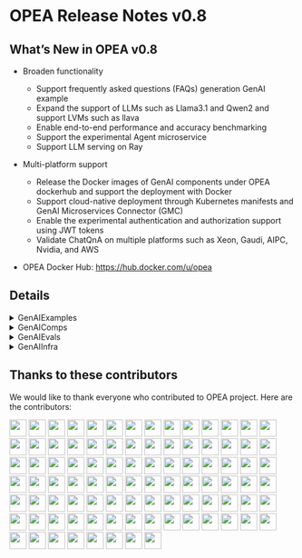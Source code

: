# OPEA Release Notes v0.8
## What’s New in OPEA v0.8

- Broaden functionality
    - Support frequently asked questions (FAQs) generation GenAI example
    - Expand the support of LLMs such as Llama3.1 and Qwen2 and support LVMs such as llava
    - Enable end-to-end performance and accuracy benchmarking
    - Support the experimental Agent microservice
    - Support LLM serving on Ray

- Multi-platform support
    - Release the Docker images of GenAI components under OPEA dockerhub and support the deployment with Docker
    - Support cloud-native deployment through Kubernetes manifests and GenAI Microservices Connector (GMC)
    - Enable the experimental authentication and authorization support using JWT tokens
    - Validate ChatQnA on multiple platforms such as Xeon, Gaudi, AIPC, Nvidia, and AWS

- OPEA Docker Hub: https://hub.docker.com/u/opea

## Details

<details><summary>GenAIExamples</summary> 

- ChatQnA
    - Add ChatQnA instructions for AIPC([26d4ff](https://github.com/opea-project/GenAIExamples/commit/26d4ff11ffd323091d80efdd3f65e4c330b68840))
    - Adapt Vllm response format ([034541](https://github.com/opea-project/GenAIExamples/commit/034541404e23ce3927c170237817e98f9323af26))
    - Update tgi version([5f52a1](https://github.com/opea-project/GenAIExamples/commit/5f52a10ffef342ef7ab84e9cf7107903d1e578e4))
    - Update README.md([f9312b](https://github.com/opea-project/GenAIExamples/commit/f9312b37137ac087534d5536c767b465bac1b93b))
    - Udpate ChatQnA docker compose for Dataprep Update([335362](https://github.com/opea-project/GenAIExamples/commit/335362ab1191b1bcaa2c3bef06fb559bdd3d3f3f))
    - [Doc] Add valid micro-service details([e878dc](https://github.com/opea-project/GenAIExamples/commit/e878dc131171068d4d48686ed3909363403c6818))
    - Updates for running ChatQnA + Conversational UI on Gaudi([89ddec](https://github.com/opea-project/GenAIExamples/commit/89ddec9b2d473b6c0b427e264e0ed07e5d0045f5))
    - Fix win PC issues([ba6541](https://github.com/opea-project/GenAIExamples/commit/ba65415b78d237d180cf9f3654d72b106b7b8a2e))
    - [Doc]Add ChatQnA Flow Chart([97da49](https://github.com/opea-project/GenAIExamples/commit/97da49f61e9ae4aff6780b1ae52c7f66550f3608))
    - Add guardrails in the ChatQnA pipeline([955159](https://github.com/opea-project/GenAIExamples/commit/9551594164980fea59667f6679c84ba5cadf6410))
    - Fix a minor bug for chatqna in docker-compose([b46ae8](https://github.com/opea-project/GenAIExamples/commit/b46ae8bdcc1abfe04563cffc004a87d2884e111b))
    - Support vLLM/vLLM-on-Ray/Ray Serve for ChatQnA([631d84](https://github.com/opea-project/GenAIExamples/commit/631d841119ee6d3247551ef713ea40041c77d6b6))
    - Added ChatQnA example using Qdrant retriever([c74564](https://github.com/opea-project/GenAIExamples/commit/c745641ba103d9f88af01f871f31384f16d02360))
    - Update TEI version v1.5 for better performance([f4b4ac](https://github.com/opea-project/GenAIExamples/commit/f4b4ac0d3a762805fe2e1f1a09c8311cadc2114d))
    - Update ChatQnA upload feature([598484](https://github.com/opea-project/GenAIExamples/commit/5984848bb065917f60324c9a35ce98a1503ef1c1))
    - Add auto truncate for embedding and rerank([8b6094](https://github.com/opea-project/GenAIExamples/commit/8b60948c7b9ab96c4d12dd361b329ff72b2e0e0b))

- Deployment
    - Add Kubernetes manifest files for deploying DocSum([831463](https://github.com/opea-project/GenAIExamples/commit/83146320aa14fbea5fcd795a7b5203be43e32a14))
    - Update Kubernetes manifest files for CodeGen([2f9397](https://github.com/opea-project/GenAIExamples/commit/2f9397e012b7f3443d97f9cca786df5aa6d72437))
    - Add Kubernetes manifest files for deploying CodeTrans([c9548d](https://github.com/opea-project/GenAIExamples/commit/c9548d7921f73ac34b0867969de8ba7fe0c21453))
    - Updated READMEs for kubernetes example pipelines([c37d9c](https://github.com/opea-project/GenAIExamples/commit/c37d9c82b0df8a7a84462bdede93f0425470e4e0))
    - Update all examples yaml files of GMC in GenAIExample([290a74](https://github.com/opea-project/GenAIExamples/commit/290a74fae918da596dbb2d17ab87f828fef95e0d))
    - Doc: fix minor issue in GMC doc([d99461](https://github.com/opea-project/GenAIExamples/commit/d9946180a2372652136bd46a21aab308cda31d7e))
    - README for installing 4 worklods using helm chart([6e797f](https://github.com/opea-project/GenAIExamples/commit/6e797fae8923b520147419b87a193ccfb0d1de11))
    - Update Kubernetes manifest files for deploying ChatQnA([665c46](https://github.com/opea-project/GenAIExamples/commit/665c46ffae23b3dc3b4c6c7d6b7693886e913294))
    - Add new example of SearchQnA for GenAIExample([21b7d1](https://github.com/opea-project/GenAIExamples/commit/21b7d11098ca22accf2cd530a051403b95c5b4ba))
    - Add new example of Translation for GenAIExample([d0b028](https://github.com/opea-project/GenAIExamples/commit/d0b028d1997e1842d9cab48585a7f0b55de9b14b))

- Other examples
    - Update reranking microservice dockerfile path ([d7a5b7](https://github.com/opea-project/GenAIExamples/commit/d7a5b751d92b7714a8c3308c64f4a8b473710383))
    - Update tgi-gaudi version([3505bd](https://github.com/opea-project/GenAIExamples/commit/3505bd25a4f3494028cde45694f304dba665310b))
    - Refine README of Examples([f73267](https://github.com/opea-project/GenAIExamples/commit/f732674b1ef28e5c2589d3b8e0124ebedaf5d502))
    - Update READMEs([8ad7f3](https://github.com/opea-project/GenAIExamples/commit/8ad7f36fe2007160ba68b0e100f4471c46669afa))
    - [CodeGen] Add codegen flowchart([377dd2](https://github.com/opea-project/GenAIExamples/commit/377dd2fa9eac012b6927abee3ef5f6339549a4eb))
    - Update audioqna image name([615f0d](https://github.com/opea-project/GenAIExamples/commit/615f0d25470624534c541161c6e647f78b448af1))
    - Add auto-truncate to gaudi tei ([8d4209](https://github.com/opea-project/GenAIExamples/commit/8d4209a01541d078e41174ef13c5f5f9686be282))
    - Update visualQnA chinese version([497895](https://github.com/opea-project/GenAIExamples/commit/49789595e5f6f00e96426b2dc5034d0a68c0aea1))
    - Fix Typo for Translation Example([95c13d](https://github.com/opea-project/GenAIExamples/commit/95c13d9558acb85343f2d39fc9ef1d68aacfbb56))
    - FAQGen Megaservice([8c4a25](https://github.com/opea-project/GenAIExamples/commit/8c4a2534c1313a4a20948190489dedcf3c302eea))
    - Code-gen-react-ui([1b48e5](https://github.com/opea-project/GenAIExamples/commit/1b48e54a3d2e5ede8c3268c30766fa5182d3486c))
    - Added doc sum react-ui([edf0d1](https://github.com/opea-project/GenAIExamples/commit/edf0d14c95c9869b416d07c9af80ace2bc3691cb)) 

- CI/UT
    - Frontend failed with unknown timeout issue ([7ebe78](https://github.com/opea-project/GenAIExamples/commit/7ebe781ccb0d0396872c3aa9c195118ca07fc0b3))
    - Adding Chatqna Benchmark Test([11a56e](https://github.com/opea-project/GenAIExamples/commit/11a56e09ef86e88b29662130eba1913d40cb8aba))
    - Expand tgi connect timeout([ee0dcb](https://github.com/opea-project/GenAIExamples/commit/ee0dcb3d37ab64c89962fb41fc8b4d4916b05002))
    - Optimize gmc manifest e2e tests([15fc6f](https://github.com/opea-project/GenAIExamples/commit/15fc6f971154f19822ac8d9b168141a381c93114))
    - Add docker compose yaml print for test([bb4230](https://github.com/opea-project/GenAIExamples/commit/bb42307af952a8ca8c80dec329d84e1fe94943f3))
    - Refactor translation ci test ([b7975e](https://github.com/opea-project/GenAIExamples/commit/b7975e79d8c75899961e5946d8ad0356065f20c5))
    - Refactor searchqna ci test([ecf333](https://github.com/opea-project/GenAIExamples/commit/ecf33388359a9bc20ff63676f169cc4d8129b1e7))
    - Translate UT for UI([284d85](https://github.com/opea-project/GenAIExamples/commit/284d855bf410e5194c84523450397f0eb70ad0ee))
    - Enhancement the codetrans e2e test([450efc](https://github.com/opea-project/GenAIExamples/commit/450efcc139f26268b31a456db3f17024a37f896f))
    - Allow gmc e2e workflow to get secrets([f45f50](https://github.com/opea-project/GenAIExamples/commit/f45f508847823f3f6a1831d1a402932294b2a287))
    - Add checkout ref in gmc e2e workflow([62ae64](https://github.com/opea-project/GenAIExamples/commit/62ae64f13c8127cd7afd7d58d06c6cf9c51fafbf))
    - SearchQnA UT([268d58](https://github.com/opea-project/GenAIExamples/commit/268d58d4a971d7d8340e72caf90a4fc14650612d))
</details>

<details><summary>GenAIComps</summary> 

- Cores
    - Support https for microservice([2d6772](https://github.com/opea-project/GenAIComps/commit/2d6772456fb24cd344fc25e3eb4591d1a42eda71))
    - Enlarge megaservice request timeout for supporting high concurrency([876ca5](https://github.com/opea-project/GenAIComps/commit/876ca5080b47bfb9ea484f916561f2c68e3d37a0)) 
    - Add dynamic DAG([f2995a](https://github.com/opea-project/GenAIComps/commit/f2995ab5f55c8917b865a405fb9ffe99b70ff86d)) 

- LLM
    - Optional vllm microservice container build([963755](https://github.com/opea-project/GenAIComps/commit/9637553da6da07988df5d9007d9a736fe0ca4c47))
    - Refine vllm instruction([6e2c28](https://github.com/opea-project/GenAIComps/commit/6e2c28b17850964e5c07d5f418211722a9b09212))
    - Introduce 'entrypoint.sh' for some Containers([9ecc5c](https://github.com/opea-project/GenAIComps/commit/9ecc5c3b02bae88e148bfecafdd24be995d6b4c3))
    - Support llamaindex for retrieval microservice and remove langchain([61795f](https://github.com/opea-project/GenAIComps/commit/61795fd46a5c3047a3f08517b73cad52100396c8))
    - Update tgi with text-generation-inference:2.1.0([f23694](https://github.com/opea-project/GenAIComps/commit/f236949f62e26695ff0f6e7d4fbce8441fb2d8e4))
    - Fix requirements([f4b029](https://github.com/opea-project/GenAIComps/commit/f4b029805a310ce5bd4b0f03a9439ede149cb3ab)) 
    - Add vLLM on Ray microservice([ec3b2e](https://github.com/opea-project/GenAIComps/commit/ec3b2e841f23d1ee5dc4d89a57d34e51cf5a5909))
    - Update code/readme/UT for Ray Serve and VLLM([dd939c](https://github.com/opea-project/GenAIComps/commit/dd939c554add6a86577e50fc46ac93a7429ab6d9))
    - Allow the Ollama microservice to be configurable with different models([2458e2](https://github.com/opea-project/GenAIComps/commit/2458e2f1ec7f7e383429a54047814347e18c363d))
    - LLM performance optimization and code refine([6e31df](https://github.com/opea-project/GenAIComps/commit/6e31df2f0503eb075472ef5cd9cfc0f81112d804))

- DataPrep
    - Support get/delete file in Dataprep Microservice([5d0842](https://github.com/opea-project/GenAIComps/commit/5d08426c82f999d8a5b58fda042fa610473b0c9c))
    - Dataprep | PGVector : Added support for new changes in utils.py([54eb7a](https://github.com/opea-project/GenAIComps/commit/54eb7aba5b5a46f6bf9602254e1b331b58109c24))
    - Enhance the dataprep microservice by adding separators([ef97c2](https://github.com/opea-project/GenAIComps/commit/ef97c24792bd5711b5e5a000eafcd7fabcfc914b))
    - Freeze python-bidi==0.4.2 for dataprep/redis([b4012f](https://github.com/opea-project/GenAIComps/commit/b4012f610960514b6351dc94bdc346675e57b356))
    - Support delete data for Redis vector db([967fdd](https://github.com/opea-project/GenAIComps/commit/967fdd2f27fe1e7c99c6e6c28161c8f0f3bf2436)) 

- Other Components
    - Remove ingest in Retriever MS([d25d2c](https://github.com/opea-project/GenAIComps/commit/d25d2c4ec3146bcba26b8db3fc7fe4adeafff748))
    - Qdrant retriever microservice([9b658f](https://github.com/opea-project/GenAIComps/commit/9b658f4f8b83575c9acc8c9f4f24db2c0a5bf52f))
    - Update milvus service for dataprep and retriever([d7cdab](https://github.com/opea-project/GenAIComps/commit/d7cdab96744a0a1c914b9acd9a2515a29c1ed997))
    - Architecture specific args for a few containers([1dd7d4](https://github.com/opea-project/GenAIComps/commit/1dd7d41b4daaa8cb567b50143c5cd4b5119d6f4b))
    - Update driver compatible image([1d4664](https://github.com/opea-project/GenAIComps/commit/1d4664bc20793e41e83d4cb10869f0072e7506f3))
    - Fix Llama-Guard-2 issue([6b091c](https://github.com/opea-project/GenAIComps/commit/6b091c657228fcbc14824cd672ecbae4e4d487b6))
    - Embeddings: adaptive detect embedding model arguments in mosec([f164f0](https://github.com/opea-project/GenAIComps/commit/f164f0d7768c7f2463e11679785b9c7d7e93a19c))
    - Architecture specific args for langchain guardrails([5e232a](https://github.com/opea-project/GenAIComps/commit/5e232a9ac2adc8296e6503f6f7b26cc3a5ea5602))
    - Fix requirements install issue for reranks/fastrag([94e807](https://github.com/opea-project/GenAIComps/commit/94e807bbf15a9677209f8d28d0cc3251adfc75cc))
    - Update to remove warnings when building Dockerfiles([3e5dd0](https://github.com/opea-project/GenAIComps/commit/3e5dd0151699880f579ffddaa76293ede06cad2a))
    - Initiate Agent component([c3f6b2](https://github.com/opea-project/GenAIComps/commit/c3f6b2ebb75f6e6995e8b39adebe73051810856f))
    - Add FAQGen gateway in core to support FAQGen Example([9c90eb](https://github.com/opea-project/GenAIComps/commit/9c90ebf573621e894fa368848a79550701a338a6))
    - Prompt registry([f5a548](https://github.com/opea-project/GenAIComps/commit/f5a5489b0a42d01259f39b9016ea68429d2271e9))
    - Chat History microservice for chat data persistence([30d95b](https://github.com/opea-project/GenAIComps/commit/30d95b73dd20e1800e684bf7417a97b4e4cdc4df))
    - Align asr output and llm input without using orchestrator([64e042](https://github.com/opea-project/GenAIComps/commit/64e042146f4a7ea40e70a7fc5431d7f32e8ee02c))
    - Doc: add missing in README.md codeblock([2792e2](https://github.com/opea-project/GenAIComps/commit/2792e28334760d94908aa521be1bedcec8848ad3))
    - Prompt registry([f5a548](https://github.com/opea-project/GenAIComps/commit/f5a5489b0a42d01259f39b9016ea68429d2271e9))
    - Chat History microservice for chat data persistence([30d95b](https://github.com/opea-project/GenAIComps/commit/30d95b73dd20e1800e684bf7417a97b4e4cdc4df))
    - Align asr output and llm input without using orchestrator([64e042](https://github.com/opea-project/GenAIComps/commit/64e042146f4a7ea40e70a7fc5431d7f32e8ee02c))

- CI/UT
    - Fix duplicate ci test([33f37c](https://github.com/opea-project/GenAIComps/commit/33f37cebd4bba515b21203f94af2616faade2baa))
    - Build and push new docker images into registry([80da5a](https://github.com/opea-project/GenAIComps/commit/80da5a86abafeceaf196bacc17e3922dd3173be8))
    - Update image build for gaudi([fe3d22](https://github.com/opea-project/GenAIComps/commit/fe3d22acabdee2fbf72ced0fae3832e7ca1fa3e4))
    - Add guardrails ut([556030](https://github.com/opea-project/GenAIComps/commit/55603000eba4823678b3e79623186fa591a2f06f))
</details>

<details><summary>GenAIEvals</summary> 

- Update lm-eval to 0.4.3([89c825](https://github.com/opea-project/GenAIEval/commit/89c8255f3f41a545ace25c61db3160cbece3047f))
- Add toxicity/bias/hallucination metrics([48015a](https://github.com/opea-project/GenAIEval/commit/48015a1cb0c200aa1e7929367acd68d971ae544c))
- Support stress benchmark test([59cb27](https://github.com/opea-project/GenAIEval/commit/59cb275ca870bc1ff4514a1e3b8c67ca9e48c71e)) 
- Add rag related metrics([83ad9c](https://github.com/opea-project/GenAIEval/commit/83ad9c1eddde42b11be82b745f4d217af3acccfa))
- Added CRUD Chinese benchmark example([9cc6ca](https://github.com/opea-project/GenAIEval/commit/9cc6ca611e4d00e2e6f4d441cb171896c8ab0f23))
- Add MultiHop English benchmark accuracy([8aa1e6](https://github.com/opea-project/GenAIEval/commit/8aa1e6ed81f8209db03f653f0579215d36d24af3))
</details>

<details><summary>GenAIInfra</summary> 

- GMC
    - Enable image build on push for gmc([f8a295](https://github.com/opea-project/GenAIInfra/commit/f8a2954a3b1557190bdf1e90271f4a110ff91fb3))
    - Revise workflow to support gmc running in kind([a2dc96](https://github.com/opea-project/GenAIInfra/commit/a2dc9610664025ab8447da2d9baa83226c483296))
    - Enable GMC system installation on push([af2d0f](https://github.com/opea-project/GenAIInfra/commit/af2d0f522c726b8c892e6c8c7b1f984737ec5c10))
    - Enhance the switch mode for GMC router service required([f96b0e](https://github.com/opea-project/GenAIInfra/commit/f96b0e537ff2afcfcab184aa167c07df5955045f))
    - Optimize GMC e2e scripts([27a062](https://github.com/opea-project/GenAIInfra/commit/27a0627b41402b718ec15e29d13475a1505eb726))
    - Optimize app namesapces and fix some typos in gmc e2e test([9c97fa](https://github.com/opea-project/GenAIInfra/commit/9c97fad977450ceeae0b2c4c1bf52593ea298707))
    - Add GMC into README([b25c0b](https://github.com/opea-project/GenAIInfra/commit/b25c0bb01e29b1cc02cd1c6c0604fc03d793e786))
    - Gmc: add authN & authZ support on fake JWT token([3756cf](https://github.com/opea-project/GenAIInfra/commit/3756cf8bc0d7494562db61f8913ea51a663ce7db))
    - GMC: adopt new common/menifests([b18531](https://github.com/opea-project/GenAIInfra/commit/b185311a4ea6a799968b752d0955368a0ec9653a))
    - Add new example of searchQnA on both xeon and gaudi([883c8d](https://github.com/opea-project/GenAIInfra/commit/883c8da01508239354c0ba1320a57d0e64a1dec2))
    - Support switch mode in GMC for MI6 team([d11aeb](https://github.com/opea-project/GenAIInfra/commit/d11aebb028313c12fe4f25d9f617b061c0dda57f))
    - Add translation example into GMC([6235a9](https://github.com/opea-project/GenAIInfra/commit/6235a9ff561f1378b10dc19a80d9fde1cc77fbc5))
    - Gmc: add authN & authZ support on keycloak([3d139b](https://github.com/opea-project/GenAIInfra/commit/3d139b53f83d44eab985e902fc8699f87a21413b))
    - GMC: Support new component([4c5a51](https://github.com/opea-project/GenAIInfra/commit/4c5a51a0e536b7ff58ff0112cdc8310395e5d391))
    - GMC: update README([d57b94](https://github.com/opea-project/GenAIInfra/commit/d57b94b19c5c432bc3154bb11d2b7edcde3603a1))

- HelmChart
    - Helm chart: change default global.modelUseHostPath value([8ffc3b](https://github.com/opea-project/GenAIInfra/commit/8ffc3bc258c816aa01a83059ef908d7a0d0d6ee4))
    - Helm chart: Add readOnlyRootFilesystem to securityContext([9367a9](https://github.com/opea-project/GenAIInfra/commit/9367a9ce96c9e89098408e0c9078368571c38ef2))
    - Update chatqna with additional dependencies([009c96](https://github.com/opea-project/GenAIInfra/commit/009c960a9cdb28a9a8fb22f15b470a97e53a1bdf))
    - Update codegen with additional dependencies([d41dd2](https://github.com/opea-project/GenAIInfra/commit/d41dd27b49b733e76b2e41cc6a25bc2b2ab942eb))
    - Make endpoints configurable by user([486023](https://github.com/opea-project/GenAIInfra/commit/4860235e1774982ed5b827cbb36b4b3b8639f9fb))
    - Add data prep component([384931](https://github.com/opea-project/GenAIInfra/commit/384931799641c5e0faa89b080426b95ea55d1263))
    - The microservice port number is not configurable([fbaa6a](https://github.com/opea-project/GenAIInfra/commit/fbaa6aba1cf7d6167ffdcb465a57da05bce26b3e))
    - Add MAX_INPUT_TOKENS to tgi([2fcbb0](https://github.com/opea-project/GenAIInfra/commit/2fcbb0d563d04ac8e21df14ecd2c9c05db72c1af))
    - Add script to generate yaml files from helm-charts([6bfe31](https://github.com/opea-project/GenAIInfra/commit/6bfe31528f6be24e5922dfcc6aea0ad18fd61869))
    - Helm: support adding extra env from external configmap([7dabdf](https://github.com/opea-project/GenAIInfra/commit/7dabdf0b378f710e41fadf1fd4ef47b69bee2326))
    - Helm: expose dataprep configurable items into value file([83fc1a](https://github.com/opea-project/GenAIInfra/commit/83fc1a0b6af09ea64466e61d742d09b03eea82c5))
    - Helm: upgrade version to 0.8.0([b3cbde](https://github.com/opea-project/GenAIInfra/commit/b3cbde027932f530eed13393df3beae2d8e2febb))
    - Add whisper and asr components([9def61](https://github.com/opea-project/GenAIInfra/commit/9def61adc506ec61faeed1769ebaed0e3ef9ee95))
    - Add tts and speecht5 components helm chart([9d1465](https://github.com/opea-project/GenAIInfra/commit/9d146529a2f000f169308358a3d724861078d320))
    - Update the script to generate comp manifest([ab53e9](https://github.com/opea-project/GenAIInfra/commit/ab53e952965fc670694ee2ae91b76d0e34cc8bae))
    - Helm: remove unused Probes([c1cff5](https://github.com/opea-project/GenAIInfra/commit/c1cff5fe3c93262b600641694929349f59b86405))
    - Helm: Add tei-gaudi support([a456bf](https://github.com/opea-project/GenAIInfra/commit/a456bfb393f9428c17441ba3da1b1ad99a65d213))
    - Helm redis-vector-db: Add missings in value file([9e15ef](https://github.com/opea-project/GenAIInfra/commit/9e15ef1c523592e58f4e1f8e2a5d0029997c13a6))
    - Helm: Use empty string instead of null in value files([6151ac](https://github.com/opea-project/GenAIInfra/commit/6151ac7ccc53cd41e2e3ca43a5c6a7369eceaa1b))
    - Add component k8s manifest files([68483c](https://github.com/opea-project/GenAIInfra/commit/68483c5dbb0365fbad3b34792313d511e7ef898d))
    - Add helm test for chart redis-vector-db([236381](https://github.com/opea-project/GenAIInfra/commit/23638193f2819b513dbc8fb1c055cfa45b809e5a))
    - Add helm test for chart tgi([9b5def](https://github.com/opea-project/GenAIInfra/commit/9b5def0c26ae97a4c8a6e52a42c44917e9d79352))
    - Add helm test for chart tei([f5c7fa](https://github.com/opea-project/GenAIInfra/commit/f5c7fafd1bbea8f64663283e5131d8334fe4aec5))
    - Add helm test for chart teirerank([00532a](https://github.com/opea-project/GenAIInfra/commit/00532a51b8e1dff47e89a144814ac92627d8b01f))
    - Helm test: Make curl fail if http_status > 400 returned([92c4b5](https://github.com/opea-project/GenAIInfra/commit/92c4b5e21209caaeb288adad076e59acefaf411a))
    - Add helm test for chart embedding-usvc([a98561](https://github.com/opea-project/GenAIInfra/commit/a98561f9c817fa52a99742ee1ab1ac267a650d2f))
    - Add helm test for chart llm-uservice([f4f3ea](https://github.com/opea-project/GenAIInfra/commit/f4f3ea0e58bd09cbd45cb7267c989fa665171d21))
    - Add helm test for chart reranking-usvc([397208](https://github.com/opea-project/GenAIInfra/commit/397208985ba90ff71ec4eeaa0d3ca8f4187c6218))
    - Add helm test for chart retriever-usvc([6db408](https://github.com/opea-project/GenAIInfra/commit/6db408ab719846fe370c557ca1cc88d4cbe0fc18))
    - Helm: Support automatically install dependency charts([dc90a5](https://github.com/opea-project/GenAIInfra/commit/dc90a59803fb1e7730af96b0df09ef8d0a3950ce))
    - Helm: support remove helm dependency([fbdb1d](https://github.com/opea-project/GenAIInfra/commit/fbdb1da9bb40b810eb6615685883445c1c952f29))
    - Helm: upgrade tgi chart([c3a1c1](https://github.com/opea-project/GenAIInfra/commit/c3a1c1a093f0f523ab92a8d714cb03730a8c3d3f))
    - Helm/manifest: update tei config for tei-gaudi([88b3c1](https://github.com/opea-project/GenAIInfra/commit/88b3c108e5b5e3bfb6d9346ce2863b69f70cc2f1))
    - Add CodeTrans helm chart([5b05f9](https://github.com/opea-project/GenAIInfra/commit/5b05f9572879b0d9b939f0fbd2cd1eddc07fdb05))
    - Helm: Update chatqna to latest([7ff03b](https://github.com/opea-project/GenAIInfra/commit/7ff03b5593434b5571e683d52c8a22ab6764a461))
    - Add DocSum helm chart([b56116](https://github.com/opea-project/GenAIInfra/commit/b5611662df4109fd17dcf769c1684a5e01317f56))
    - Add docsum support for helm test([f6354b](https://github.com/opea-project/GenAIInfra/commit/f6354b96f6ec3ac4968b4f9f1eb029762fe5e1c0))
    - Helm: Update codegen to latest([419e5b](https://github.com/opea-project/GenAIInfra/commit/419e5bfc857095bbcea56747e3f4feefc6d81311))
    - Fix codegen helm chart readme([b4b28e](https://github.com/opea-project/GenAIInfra/commit/b4b28e98929c37dc44baaa3fd969e598b3c13836))
    - Disable runAsRoot for speecht5 and whisper([aeef78](https://github.com/opea-project/GenAIInfra/commit/aeef78254ce2a85779b6ff13fb14fcdd5bb0af52))
    - Use upstream tei-gaudi image([e4d3ff](https://github.com/opea-project/GenAIInfra/commit/e4d3ff6c13f210872dfc4ddc788fa735eac2b44b))

- Others
    - Enhancement the e2e test for GenAIInfra for fixing some bugs([602af5](https://github.com/opea-project/GenAIInfra/commit/602af53742900630a34a4eed9f37980483aa21b3))
    - Fix bugs for router on handling response from pipeline microservices([ef47f9](https://github.com/opea-project/GenAIInfra/commit/ef47f9db525c16b54d493549b8372946988fce2a))
    - Improve the examples of codegen and codetrans e2e test([07494c](https://github.com/opea-project/GenAIInfra/commit/07494c0e6ba09030cc8ea464ef783c983b9d5cf7))
    - Remove the dependencies of common microservices([f6dd87](https://github.com/opea-project/GenAIInfra/commit/f6dd87baf8d569db519e69661ae0d2cdd466fa69))
    - Add scripts for KubeRay and Ray Cluster([7d3d13](https://github.com/opea-project/GenAIInfra/commit/7d3d13f51f2cfed7be1e92f13f12ef2ff478e1f7))
    - Enable CI for common components([9e27a0](https://github.com/opea-project/GenAIInfra/commit/9e27a0d424cb3eacbf2cde636426e644ae739212))
    - Disable common component test([e1cd50](https://github.com/opea-project/GenAIInfra/commit/e1cd50269eebc010bd5f5043a1b4bc8c62a53231))
    - CI for common: avoid false error in helm test result([876b7a](https://github.com/opea-project/GenAIInfra/commit/876b7a4142e2e1e7a25f25ac279f043c844f1687))
    - Add the init input for pipeline to keep the parameter information([e25a1f](https://github.com/opea-project/GenAIInfra/commit/e25a1f86e85c452243aacf90a67e47777caf4703))
    - Adjust CI gaudi version([d75d8f](https://github.com/opea-project/GenAIInfra/commit/d75d8f2e1c356ca26fa09a2e9911de3aff87aa27))
    - Fix CHART_MOUNT and HFTOKEN for CI([10b908](https://github.com/opea-project/GenAIInfra/commit/10b908abf3b728c9652302efcb071bdc7f8e6426))
    - Change tgi tag because gaudi driver is upgraded to 1.16.1 ([6796ef](https://github.com/opea-project/GenAIInfra/commit/6796ef2560645c59cdf7b09af9a2d8aa0cb0d5a5))
    - Update README for new manifests([ec32bf](https://github.com/opea-project/GenAIInfra/commit/ec32bf04459fdbb4c8f99ebd1bac3216ad2e5283))
    - Support multiple router service in one namespace([0ac732](https://github.com/opea-project/GenAIInfra/commit/0ac73213b501fb5949a5ac8bf7f52d5a4acef580)) 
    - Improve workflow trigger conditions to be more precise([ab5c8d](https://github.com/opea-project/GenAIInfra/commit/ab5c8d8c07d8f8353315b7ebaf1eb745bf7b28e5))
    - Remove unnecessary component DocSumGaudi which would cause error([9b973a](https://github.com/opea-project/GenAIInfra/commit/9b973aceb25c307f2c7692c9364ebac9040b9a5d))
    - Remove chart_test scripts and add script to dump pod status([88caf0](https://github.com/opea-project/GenAIInfra/commit/88caf0df947866ffe609cf60805282970f887429))
</details>

## Thanks to these contributors
We would like to thank everyone who contributed to OPEA project. Here are the contributors:

<a href="https://github.com/chensuyue"><img src="https://avatars.githubusercontent.com/u/51692656"   width = 30px height = 30px ></a>
<a href="https://github.com/Spycsh"><img src="https://avatars.githubusercontent.com/u/39623753"   width = 30px height = 30px ></a>
<a href="https://github.com/WenjiaoYue"><img src="https://avatars.githubusercontent.com/u/108783334"   width = 30px height = 30px ></a>
<a href="https://github.com/lvliang-intel"><img src="https://avatars.githubusercontent.com/u/104267837"   width = 30px height = 30px ></a>
<a href="https://github.com/ZePan110"><img src="https://avatars.githubusercontent.com/u/97863672"   width = 30px height = 30px ></a>
<a href="https://github.com/ftian1"><img src="https://avatars.githubusercontent.com/u/16394660"   width = 30px height = 30px ></a>
<a href="https://github.com/lkk12014402"><img src="https://avatars.githubusercontent.com/u/33276950"   width = 30px height = 30px ></a>
<a href="https://github.com/Zhenzhong1"><img src="https://avatars.githubusercontent.com/u/109137058"   width = 30px height = 30px ></a>
<a href="https://github.com/XinyuYe-Intel"><img src="https://avatars.githubusercontent.com/u/88082706"   width = 30px height = 30px ></a>
<a href="https://github.com/Liangyx2"><img src="https://avatars.githubusercontent.com/u/106130696"   width = 30px height = 30px ></a>
<a href="https://github.com/XuhuiRen"><img src="https://avatars.githubusercontent.com/u/44249229"   width = 30px height = 30px ></a>
<a href="https://github.com/changwangss"><img src="https://avatars.githubusercontent.com/u/24910407"   width = 30px height = 30px ></a>
<a href="https://github.com/hshen14"><img src="https://avatars.githubusercontent.com/u/26812695"   width = 30px height = 30px ></a>
<a href="https://github.com/zehao-intel"><img src="https://avatars.githubusercontent.com/u/86036206"   width = 30px height = 30px ></a>
<a href="https://github.com/kevinintel"><img src="https://avatars.githubusercontent.com/u/93257626"   width = 30px height = 30px ></a>
<a href="https://github.com/xuechendi"><img src="https://avatars.githubusercontent.com/u/4355494"   width = 30px height = 30px ></a>
<a href="https://github.com/houminmin"><img src="https://avatars.githubusercontent.com/u/52980225"   width = 30px height = 30px ></a>
<a href="https://github.com/kding1"><img src="https://avatars.githubusercontent.com/u/7245057"   width = 30px height = 30px ></a>
<a href="https://github.com/ashahba"><img src="https://avatars.githubusercontent.com/u/12436063"   width = 30px height = 30px ></a>
<a href="https://github.com/xiguiw"><img src="https://avatars.githubusercontent.com/u/111278656"   width = 30px height = 30px ></a>
<a href="https://github.com/huiyan2021"><img src="https://avatars.githubusercontent.com/u/88080182"   width = 30px height = 30px ></a>
<a href="https://github.com/preethivenkatesh"><img src="https://avatars.githubusercontent.com/u/32650358"   width = 30px height = 30px ></a>
<a href="https://github.com/louie-tsai"><img src="https://avatars.githubusercontent.com/u/21761437"   width = 30px height = 30px ></a>
<a href="https://github.com/jpiaseck"><img src="https://avatars.githubusercontent.com/u/64958380"   width = 30px height = 30px ></a>
<a href="https://github.com/ctao456"><img src="https://avatars.githubusercontent.com/u/170357112"   width = 30px height = 30px ></a>
<a href="https://github.com/daisy-ycguo"><img src="https://avatars.githubusercontent.com/u/1657701"   width = 30px height = 30px ></a>
<a href="https://github.com/mkbhanda"><img src="https://avatars.githubusercontent.com/u/2702293"   width = 30px height = 30px ></a>
<a href="https://github.com/yogeshmpandey"><img src="https://avatars.githubusercontent.com/u/2559013"   width = 30px height = 30px ></a>
<a href="https://github.com/zhlsunshine"><img src="https://avatars.githubusercontent.com/u/4101246"   width = 30px height = 30px ></a>
<a href="https://github.com/eero-t"><img src="https://avatars.githubusercontent.com/u/4669102"   width = 30px height = 30px ></a>
<a href="https://github.com/yongfengdu"><img src="https://avatars.githubusercontent.com/u/10204556"   width = 30px height = 30px ></a>
<a href="https://github.com/XinyaoWa"><img src="https://avatars.githubusercontent.com/u/82487983"   width = 30px height = 30px ></a>
<a href="https://github.com/xwu99"><img src="https://avatars.githubusercontent.com/u/23566414"   width = 30px height = 30px ></a>
<a href="https://github.com/irisdingbj"><img src="https://avatars.githubusercontent.com/u/8347164"   width = 30px height = 30px ></a>
<a href="https://github.com/yao531441"><img src="https://avatars.githubusercontent.com/u/19186785"   width = 30px height = 30px ></a>
<a href="https://github.com/KfreeZ"><img src="https://avatars.githubusercontent.com/u/1804023"   width = 30px height = 30px ></a>
<a href="https://github.com/bjzhjing"><img src="https://avatars.githubusercontent.com/u/46661806"   width = 30px height = 30px ></a>
<a href="https://github.com/Ruoyu-y"><img src="https://avatars.githubusercontent.com/u/70305231"   width = 30px height = 30px ></a>
<a href="https://github.com/lianhao"><img src="https://avatars.githubusercontent.com/u/2433897"   width = 30px height = 30px ></a>
<a href="https://github.com/zhxie"><img src="https://avatars.githubusercontent.com/u/26516940"   width = 30px height = 30px ></a>
<a href="https://github.com/gyohuangxin"><img src="https://avatars.githubusercontent.com/u/42127654"   width = 30px height = 30px ></a>
<a href="https://github.com/tonym97"><img src="https://avatars.githubusercontent.com/u/41082846"   width = 30px height = 30px ></a>
<a href="https://github.com/kenplusplus"><img src="https://avatars.githubusercontent.com/u/31843217"   width = 30px height = 30px ></a>
<a href="https://github.com/avinashkarani"><img src="https://avatars.githubusercontent.com/u/115651903"   width = 30px height = 30px ></a>
<a href="https://github.com/dhandhalyabhavik"><img src="https://avatars.githubusercontent.com/u/86345824"   width = 30px height = 30px ></a>
<a href="https://github.com/PeterYang12"><img src="https://avatars.githubusercontent.com/u/87349553"   width = 30px height = 30px ></a>
<a href="https://github.com/MSCetin37"><img src="https://avatars.githubusercontent.com/u/109312699"   width = 30px height = 30px ></a>
<a href="https://github.com/bharagha"><img src="https://avatars.githubusercontent.com/u/39608847"   width = 30px height = 30px ></a>
<a href="https://github.com/jaswanth8888"><img src="https://avatars.githubusercontent.com/u/31445420"   width = 30px height = 30px ></a>
<a href="https://github.com/hteeyeoh"><img src="https://avatars.githubusercontent.com/u/57510309"   width = 30px height = 30px ></a>
<a href="https://github.com/tileintel"><img src="https://avatars.githubusercontent.com/u/97980157"   width = 30px height = 30px ></a>
<a href="https://github.com/gadmarkovits"><img src="https://avatars.githubusercontent.com/u/171588223"   width = 30px height = 30px ></a>
<a href="https://github.com/arun-gupta"><img src="https://avatars.githubusercontent.com/u/113947"   width = 30px height = 30px ></a>
<a href="https://github.com/dbkinder"><img src="https://avatars.githubusercontent.com/u/11063618"   width = 30px height = 30px ></a>
<a href="https://github.com/wsfowler"><img src="https://avatars.githubusercontent.com/u/19275861"   width = 30px height = 30px ></a>
<a href="https://github.com/miaojinc"><img src="https://avatars.githubusercontent.com/u/82127789"   width = 30px height = 30px ></a>
<a href="https://github.com/jinjunzh"><img src="https://avatars.githubusercontent.com/u/19898583"   width = 30px height = 30px ></a>
<a href="https://github.com/sunnstix"><img src="https://avatars.githubusercontent.com/u/25157310"   width = 30px height = 30px ></a>
<a href="https://github.com/nossu3751"><img src="https://avatars.githubusercontent.com/u/48080350"   width = 30px height = 30px ></a>
<a href="https://github.com/Feelas"><img src="https://avatars.githubusercontent.com/u/43238042"   width = 30px height = 30px ></a>
<a href="https://github.com/srinarayan-srikanthan"><img src="https://avatars.githubusercontent.com/u/108247623"   width = 30px height = 30px ></a>
<a href="https://github.com/mandalrajiv"><img src="https://avatars.githubusercontent.com/u/90872446"   width = 30px height = 30px ></a>
<a href="https://github.com/ritesh-intel"><img src="https://avatars.githubusercontent.com/u/162976749"   width = 30px height = 30px ></a>
<a href="https://github.com/raravena80"><img src="https://avatars.githubusercontent.com/u/7659560"   width = 30px height = 30px ></a>
<a href="https://github.com/vinayK34"><img src="https://avatars.githubusercontent.com/u/99893515"   width = 30px height = 30px ></a>
<a href="https://github.com/endomorphosis"><img src="https://avatars.githubusercontent.com/u/3405202"   width = 30px height = 30px ></a>
<a href="https://github.com/sachop0974"><img src="https://avatars.githubusercontent.com/u/170422145"   width = 30px height = 30px ></a>
<a href="https://github.com/igordcard"><img src="https://avatars.githubusercontent.com/u/203896"   width = 30px height = 30px ></a>
<a href="https://github.com/Jiangbo-W"><img src="https://avatars.githubusercontent.com/u/21360590"   width = 30px height = 30px ></a>
<a href="https://github.com/LeiZhou-97"><img src="https://avatars.githubusercontent.com/u/102779531"   width = 30px height = 30px ></a>
<a href="https://github.com/tylertitsworth"><img src="https://avatars.githubusercontent.com/u/43555799"   width = 30px height = 30px ></a>
<a href="https://github.com/jitendra42"><img src="https://avatars.githubusercontent.com/u/18353614"   width = 30px height = 30px ></a>
<a href="https://github.com/ckhened"><img src="https://avatars.githubusercontent.com/u/56090592"   width = 30px height = 30px ></a>
<a href="https://github.com/Antonyvance"><img src="https://avatars.githubusercontent.com/u/40520339"   width = 30px height = 30px ></a>
<a href="https://github.com/moting9"><img src="https://avatars.githubusercontent.com/u/24264611"   width = 30px height = 30px ></a>
<a href="https://github.com/dcmiddle"><img src="https://avatars.githubusercontent.com/u/4999494"   width = 30px height = 30px ></a>
<a href="https://github.com/ronaldpetty"><img src="https://avatars.githubusercontent.com/u/1390435"   width = 30px height = 30px ></a>
<a href="https://github.com/chen-hu-97"><img src="https://avatars.githubusercontent.com/u/47845720"   width = 30px height = 30px ></a>
<a href="https://github.com/ethanwongca"><img src="https://avatars.githubusercontent.com/u/87055387"   width = 30px height = 30px ></a>
<a href="https://github.com/NeoZhangJianyu"><img src="https://avatars.githubusercontent.com/u/46982523"   width = 30px height = 30px ></a>
<a href="https://github.com/arthw"><img src="https://avatars.githubusercontent.com/u/14088817"   width = 30px height = 30px ></a>
<a href="https://github.com/wangkl2"><img src="https://avatars.githubusercontent.com/u/109344418"   width = 30px height = 30px ></a>
<a href="https://github.com/rdower"><img src="https://avatars.githubusercontent.com/u/15023397"   width = 30px height = 30px ></a>
<a href="https://github.com/ddmatthe"><img src="https://avatars.githubusercontent.com/u/92746514"   width = 30px height = 30px ></a>
<a href="https://github.com/pallavijaini0525"><img src="https://avatars.githubusercontent.com/u/112209032"   width = 30px height = 30px ></a>
<a href="https://github.com/Anush008"><img src="https://avatars.githubusercontent.com/u/46051506"   width = 30px height = 30px ></a>
<a href="https://github.com/leslieluyu"><img src="https://avatars.githubusercontent.com/u/5109898"   width = 30px height = 30px ></a>
<a href="https://github.com/yinghu5"><img src="https://avatars.githubusercontent.com/u/43240216"   width = 30px height = 30px ></a>
<a href="https://github.com/tianyil1"><img src="https://avatars.githubusercontent.com/u/87695601"   width = 30px height = 30px ></a>
<a href="https://github.com/tybrs"><img src="https://avatars.githubusercontent.com/u/1200207"   width = 30px height = 30px ></a>
<a href="https://github.com/ganesanintel"><img src="https://avatars.githubusercontent.com/u/83388714"   width = 30px height = 30px ></a>
<a href="https://github.com/chickenrae"><img src="https://avatars.githubusercontent.com/u/9013630"   width = 30px height = 30px ></a>
